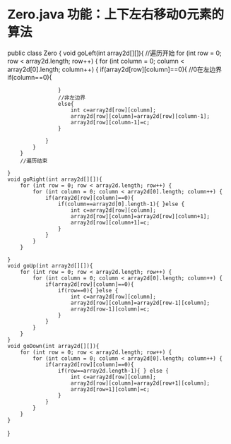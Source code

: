 # Zero.java 功能：上下左右移动0元素的算法

public class Zero {
    void goLeft(int array2d[][]){
        //遍历开始
        for (int row = 0; row < array2d.length; row++) {
            for (int column = 0; column < array2d[0].length; column++) {
                if(array2d[row][column]==0){
                    //0在左边界
                    if(column==0){

                    }
                    //非左边界
                    else{
                        int c=array2d[row][column];
                        array2d[row][column]=array2d[row][column-1];
                        array2d[row][column-1]=c;
                    }

                }
            }
        }
        //遍历结束

    }
    void goRight(int array2d[][]){
        for (int row = 0; row < array2d.length; row++) {
            for (int column = 0; column < array2d[0].length; column++) {
                if(array2d[row][column]==0){
                    if(column==array2d[0].length-1){ }else {
                        int c=array2d[row][column];
                        array2d[row][column]=array2d[row][column+1];
                        array2d[row][column+1]=c;
                    }
                }
            }
        }

    }
    void goUp(int array2d[][]){
        for (int row = 0; row < array2d.length; row++) {
            for (int column = 0; column < array2d[0].length; column++) {
                if(array2d[row][column]==0){
                    if(row==0){ }else {
                        int c=array2d[row][column];
                        array2d[row][column]=array2d[row-1][column];
                        array2d[row-1][column]=c;
                    }
                }
            }
        }
    }
    void goDown(int array2d[][]){
        for (int row = 0; row < array2d.length; row++) {
            for (int column = 0; column < array2d[0].length; column++) {
                if(array2d[row][column]==0){
                    if(row==array2d.length-1){ } else {
                        int c=array2d[row][column];
                        array2d[row][column]=array2d[row+1][column];
                        array2d[row+1][column]=c;
                    }
                }
            }
        }
    }
}
